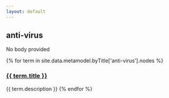 ```yaml
---
layout: default
---
```

<style>
.initial-content {
  padding-left:5%;
  padding-right:25px;
}
</style>

## anti-virus

No body provided

{% for term in site.data.metamodel.byTitle['anti-virus'].nodes %}
### <a href='/_pages/embed?t={{ term.title }}'>{{ term.title }}</a>

{{ term.description }}
{% endfor %}
